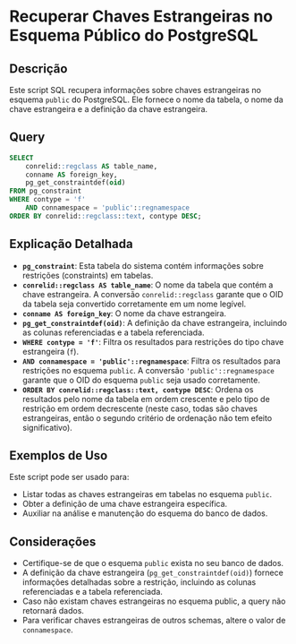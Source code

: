 # Recuperar Chaves Estrangeiras no Esquema Público do PostgreSQL

## Descrição

Este script SQL recupera informações sobre chaves estrangeiras no esquema `public` do PostgreSQL. Ele fornece o nome da tabela, o nome da chave estrangeira e a definição da chave estrangeira.

## Query

```sql
SELECT
    conrelid::regclass AS table_name,
    conname AS foreign_key,
    pg_get_constraintdef(oid)
FROM pg_constraint
WHERE contype = 'f'
    AND connamespace = 'public'::regnamespace
ORDER BY conrelid::regclass::text, contype DESC;
```

## Explicação Detalhada

* **`pg_constraint`**: Esta tabela do sistema contém informações sobre restrições (constraints) em tabelas.
* **`conrelid::regclass AS table_name`**: O nome da tabela que contém a chave estrangeira. A conversão `conrelid::regclass` garante que o OID da tabela seja convertido corretamente em um nome legível.
* **`conname AS foreign_key`**: O nome da chave estrangeira.
* **`pg_get_constraintdef(oid)`**: A definição da chave estrangeira, incluindo as colunas referenciadas e a tabela referenciada.
* **`WHERE contype = 'f'`**: Filtra os resultados para restrições do tipo chave estrangeira (`f`).
* **`AND connamespace = 'public'::regnamespace`**: Filtra os resultados para restrições no esquema `public`. A conversão `'public'::regnamespace` garante que o OID do esquema `public` seja usado corretamente.
* **`ORDER BY conrelid::regclass::text, contype DESC`**: Ordena os resultados pelo nome da tabela em ordem crescente e pelo tipo de restrição em ordem decrescente (neste caso, todas são chaves estrangeiras, então o segundo critério de ordenação não tem efeito significativo).

## Exemplos de Uso

Este script pode ser usado para:

* Listar todas as chaves estrangeiras em tabelas no esquema `public`.
* Obter a definição de uma chave estrangeira específica.
* Auxiliar na análise e manutenção do esquema do banco de dados.

## Considerações

* Certifique-se de que o esquema `public` exista no seu banco de dados.
* A definição da chave estrangeira (`pg_get_constraintdef(oid)`) fornece informações detalhadas sobre a restrição, incluindo as colunas referenciadas e a tabela referenciada.
* Caso não existam chaves estrangeiras no esquema public, a query não retornará dados.
* Para verificar chaves estrangeiras de outros schemas, altere o valor de `connamespace`.
